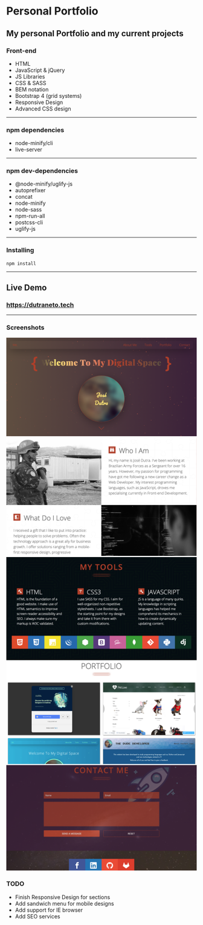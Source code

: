 # Personal Portfolio

## My personal Portfolio and my current projects

### Front-end

- HTML
- JavaScript & jQuery
- JS Libraries
- CSS & SASS
- BEM notation
- Bootstrap 4 (grid systems)
- Responsive Design
- Advanced CSS design

---

### npm dependencies

- node-minify/cli
- live-server

---

### npm dev-dependencies

- @node-minify/uglify-js
- autoprefixer
- concat
- node-minify
- node-sass
- npm-run-all
- postcss-cli
- uglify-js

---

### Installing

```
npm install
```

---

## Live Demo

### https://dutraneto.tech

---

### Screenshots

![](front-end/header.png)
![](front-end/about.png)
![](front-end/tools.png)
![](front-end/portfolio.png)
![](front-end/contact.png)

### TODO

- Finish Responsive Design for sections
- Add sandwich menu for mobile designs
- Add support for IE browser
- Add SEO services
